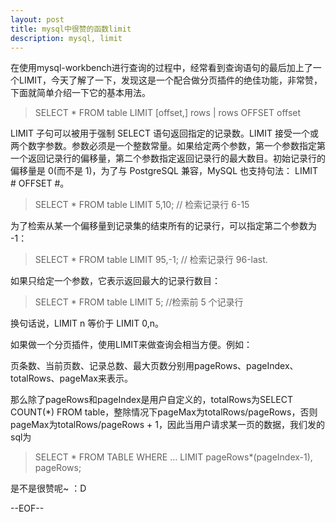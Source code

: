 ```yaml
---
layout: post
title: mysql中很赞的函数limit
description: mysql, limit
---
```

在使用mysql-workbench进行查询的过程中，经常看到查询语句的最后加上了一个LIMIT，今天了解了一下，发现这是一个配合做分页插件的绝佳功能，非常赞，下面就简单介绍一下它的基本用法。

> SELECT * FROM table  LIMIT [offset,] rows | rows OFFSET offset

LIMIT 子句可以被用于强制 SELECT 语句返回指定的记录数。LIMIT 接受一个或两个数字参数。参数必须是一个整数常量。如果给定两个参数，第一个参数指定第一个返回记录行的偏移量，第二个参数指定返回记录行的最大数目。初始记录行的偏移量是 0(而不是 1)，为了与 PostgreSQL 兼容，MySQL 也支持句法： LIMIT # OFFSET #。
> SELECT * FROM table LIMIT 5,10;  // 检索记录行 6-15

为了检索从某一个偏移量到记录集的结束所有的记录行，可以指定第二个参数为 -1：      
> SELECT * FROM table LIMIT 95,-1; // 检索记录行 96-last.     

如果只给定一个参数，它表示返回最大的记录行数目：      
> SELECT * FROM table LIMIT 5;     //检索前 5 个记录行     

换句话说，LIMIT n 等价于 LIMIT 0,n。

如果做一个分页插件，使用LIMIT来做查询会相当方便。例如：

页条数、当前页数、记录总数、最大页数分别用pageRows、pageIndex、totalRows、pageMax来表示。

那么除了pageRows和pageIndex是用户自定义的，totalRows为SELECT COUNT(*) FROM table，整除情况下pageMax为totalRows/pageRows，否则pageMax为totalRows/pageRows + 1，因此当用户请求某一页的数据，我们发的sql为

> SELECT * FROM TABLE WHERE ... LIMIT pageRows*(pageIndex-1), pageRows;    

是不是很赞呢~ ：D


--EOF--
